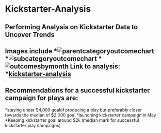 # Kickstarter-Analysis
Performing Analysis on Kickstarter Data to Uncover Trends
--- 
Images include
*![parentcategoryoutcomechart](path/to/parentcategoryoutcomechart.png)
*![subcategoryoutcomechart](path/to/subcategoryoutcomechart.png)
*![outcomesbymonth](path/to/outcomesbymonth.png)
Link to analysis: 
*[kickstarter-analysis](path/to/filename.xlxs)
---
Recommendations for a successful kickstarter campaign for plays are: 
---
*staying under $4,000 goalof producing a play but preferably closer towards the median of $2,000 goal 
*launching kickstarter campaign in May 
*Keeping kickstarter goal around $2k (median mark for successful kickstarter play campaigns)
